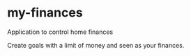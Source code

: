 # my-finances
Application to control home finances

Create goals with a limit of money and seen as your finances.
